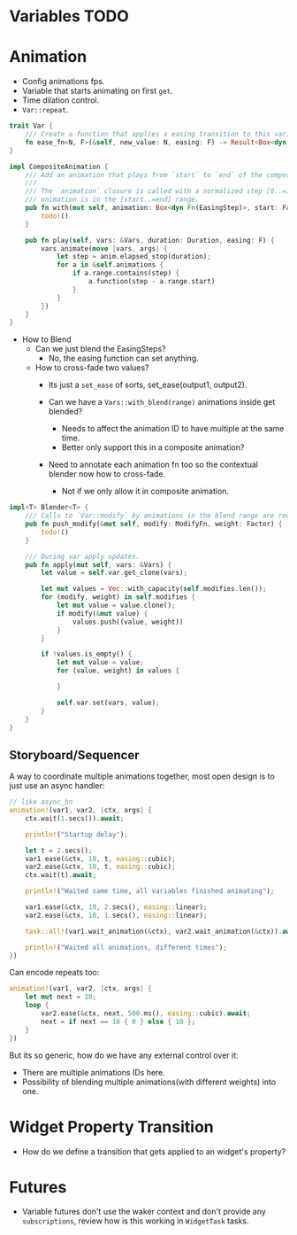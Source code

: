 # Variables TODO

# Animation

* Config animations fps.
* Variable that starts animating on first `get`.
* Time dilation control.
* `Var::repeat`.

```rust
trait Var {
    /// Create a function that applies a easing transition to this variable.
    fn ease_fn<N, F>(&self, new_value: N, easing: F) -> Result<Box<dyn Fn(EasingStep)>, VarIsReadOnly>;
}

impl CompositeAnimation {
    /// Add an animation that plays from `start` to `end` of the composite animation.
    /// 
    /// The `animation` closure is called with a normalized step [0..=1] when the composite
    /// animation is in the [start..=end] range.
    pub fn with(mut self, animation: Box<dyn Fn(EasingStep)>, start: Factor, end: Factor) -> Self {
        todo!()
    }

    pub fn play(self, vars: &Vars, duration: Duration, easing: F) {
        vars.animate(move |vars, args| {
            let step = anim.elapsed_stop(duration);
            for a in &self.animations {
                if a.range.contains(step) {
                    a.function(step - a.range.start)
                }
            }
        })
    }
}
```

* How to Blend
    - Can we just blend the EasingSteps?
        - No, the easing function can set anything.
    - How to cross-fade two values?
        - Its just a `set_ease` of sorts, set_ease(output1, output2).
        - Can we have a `Vars::with_blend(range)` animations inside get blended?
            - Needs to affect the animation ID to have multiple at the same time.
            - Better only support this in a composite animation?

        - Need to annotate each animation fn too so the contextual blender now how to cross-fade.
            - Not if we only allow it in composite animation.

```rust
impl<T> Blender<T> {
    /// Calls to `Var::modify` by animations in the blend range are redirect here.
    pub fn push_modify(&mut self, modify: ModifyFn, weight: Factor) {
        todo!()
    }

    /// During var apply updates.
    pub fn apply(mut self, vars: &Vars) {
        let value = self.var.get_clone(vars);

        let mut values = Vec::with_capacity(self.modifies.len());
        for (modify, weight) in self.modifies {
            let mut value = value.clone();
            if modify(&mut value) {
                values.push((value, weight))
            }
        }

        if !values.is_empty() {
            let mut value = value;
            for (value, weight) in values {

            }

            self.var.set(vars, value);
        }
    }
}
```

## Storyboard/Sequencer

A way to coordinate multiple animations together, most open design is to just use an async handler:

```rust
// like async_hn
animation!(var1, var2, |ctx, args| {
    ctx.wait(1.secs()).await;

    println!("Startup delay");

    let t = 2.secs();
    var1.ease(&ctx, 10, t, easing::cubic);
    var2.ease(&ctx, 10, t, easing::cubic);
    ctx.wait(t).await;

    println!("Waited same time, all variables finished animating");

    var1.ease(&ctx, 10, 2.secs(), easing::linear);
    var2.ease(&ctx, 10, 1.secs(), easing::linear);

    task::all!(var1.wait_animation(&ctx), var2.wait_animation(&ctx)).await;

    println!("Waited all animations, different times");
})
```

Can encode repeats too:

```rust
animation!(var1, var2, |ctx, args| {
    let mut next = 10;
    loop {
        var2.ease(&ctx, next, 500.ms(), easing::cubic).await;
        next = if next == 10 { 0 } else { 10 };
    }
})
```

But its so generic, how do we have any external control over it:

* There are multiple animations IDs here.
* Possibility of blending multiple animations(with different weights) into one.

# Widget Property Transition

* How do we define a transition that gets applied to an widget's property?

# Futures

* Variable futures don't use the waker context and don't provide any `subscriptions`, review how is this working in `WidgetTask` tasks.